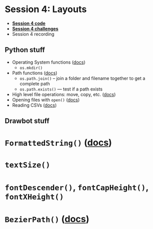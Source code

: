 # Session 4: Layouts

* [**Session 4 code**](/session-4/code)
* [**Session 4 challenges**](/session-4/challenges)
* Session 4 recording


## Python stuff

* Operating System functions ([docs](https://docs.python.org/3/library/os.html))
  * `os.mkdir()`
* Path functions ([docs](https://docs.python.org/3/library/os.path.html))
  * `os.path.join()` – join a folder and filename together to get a complete path
  * `os.path.exists()` — test if a path exists
* High level file operations: move, copy, etc. ([docs](https://docs.python.org/3/library/shutil.html))
* Opening files with `open()` ([docs](https://docs.python.org/3/library/functions.html))
* Reading CSVs ([docs](https://docs.python.org/3/library/csv.html))

## Drawbot stuff

# `FormattedString()` ([docs](https://drawbot.com/content/text/formattedString.html))
# `textSize()`
# `fontDescender()`, `fontCapHeight()`, `fontXHeight()`
# `BezierPath()` ([docs](https://drawbot.com/content/text/bezierPath.html))
